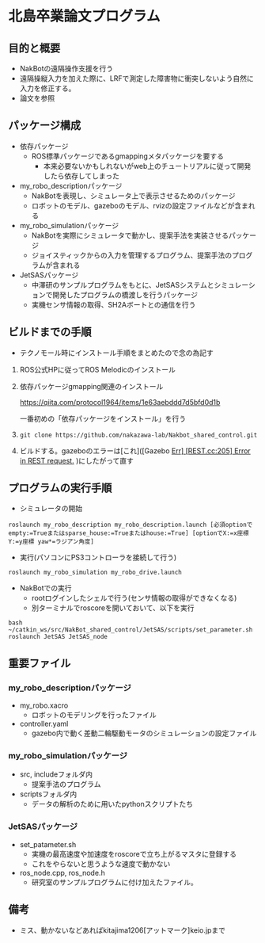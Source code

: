 # 北島卒業論文プログラム

## 目的と概要

- NakBotの遠隔操作支援を行う
- 遠隔操縦入力を加えた際に、LRFで測定した障害物に衝突しないよう自然に入力を修正する。
- 論文を参照



## パッケージ構成

- 依存パッケージ
  - ROS標準パッケージであるgmappingメタパッケージを要する
    - 本来必要ないかもしれないがweb上のチュートリアルに従って開発したら依存してしまった
- my_robo_descriptionパッケージ
  - NakBotを表現し、シミュレータ上で表示させるためのパッケージ
  - ロボットのモデル、gazeboのモデル、rvizの設定ファイルなどが含まれる
- my_robo_simulationパッケージ
  - NakBotを実際にシミュレータで動かし、提案手法を実装させるパッケージ
  - ジョイスティックからの入力を管理するプログラム、提案手法のプログラムが含まれる
- JetSASパッケージ
  - 中澤研のサンプルプログラムをもとに、JetSASシステムとシミュレーションで開発したプログラムの橋渡しを行うパッケージ
  - 実機センサ情報の取得、SH2Aボートとの通信を行う

## ビルドまでの手順

- テクノモール時にインストール手順をまとめたので念の為記す

1. ROS公式HPに従ってROS Melodicのインストール

2. 依存パッケージgmapping関連のインストール 

   https://qiita.com/protocol1964/items/1e63aebddd7d5bfd0d1b 

   一番初めの「依存パッケージをインストール」を行う 

3. ```git clone https://github.com/nakazawa-lab/Nakbot_shared_control.git```

4. ビルドする。gazeboのエラーは[これ]([Gazebo [Err\] [REST.cc:205] Error in REST request.](https://www.youtube.com/watch?v=ftDz_EVoatw) )にしたがって直す





## プログラムの実行手順

- シミュレータの開始

``` 
roslaunch my_robo_description my_robo_description.launch [必須optionでempty:=Trueまたはsparse_house:=Trueまたはhouse:=True] [optionでX:=x座標 Y:=y座標 yaw*=ラジアン角度]
```

- 実行(パソコンにPS3コントローラを接続して行う)

```
roslaunch my_robo_simulation my_robo_drive.launch
```

- NakBotでの実行
  - rootログインしたシェルで行う(センサ情報の取得ができなくなる)
  - 別ターミナルでroscoreを開いておいて、以下を実行

```
bash ~/catkin_ws/src/NakBot_shared_control/JetSAS/scripts/set_parameter.sh
roslaunch JetSAS JetSAS_node
```





## 重要ファイル

### my_robo_descriptionパッケージ

- my_robo.xacro
  - ロボットのモデリングを行ったファイル
- controller.yaml
  - gazebo内で動く差動二輪駆動モータのシミュレーションの設定ファイル

### my_robo_simulationパッケージ

- src, includeフォルダ内
  - 提案手法のプログラム
- scriptsフォルダ内
  - データの解析のために用いたpythonスクリプトたち

### JetSASパッケージ

- set_patameter.sh
  - 実機の最高速度や加速度をroscoreで立ち上がるマスタに登録する
  - これをやらないと思うような速度で動かない
- ros_node.cpp, ros_node.h
  - 研究室のサンプルプログラムに付け加えたファイル。





## 備考

- ミス、動かないなどあればkitajima1206[アットマーク]keio.jpまで